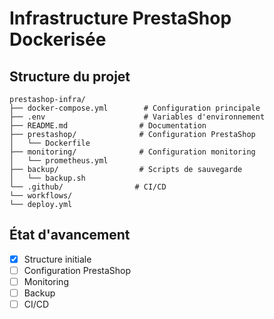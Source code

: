 # Infrastructure PrestaShop Dockerisée
## Structure du projet

```
prestashop-infra/
├── docker-compose.yml        # Configuration principale
├── .env                      # Variables d'environnement
├── README.md                # Documentation
├── prestashop/              # Configuration PrestaShop
│   └── Dockerfile
├── monitoring/              # Configuration monitoring
│   └── prometheus.yml
├── backup/                  # Scripts de sauvegarde
│   └── backup.sh
└── .github/                # CI/CD
└── workflows/
└── deploy.yml
```

## État d'avancement

- [x] Structure initiale
- [ ] Configuration PrestaShop
- [ ] Monitoring
- [ ] Backup
- [ ] CI/CD